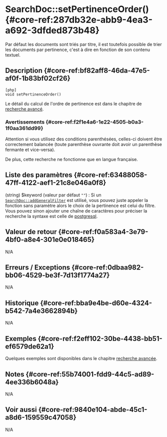 # SearchDoc::setPertinenceOrder() {#core-ref:287db32e-abb9-4ea3-a692-3dfded873b48}

<div class="short-description">
Par défaut les documents sont triés par titre, il est toutefois possible de 
trier les documents par pertinence, c'est à dire en fonction de son contenu
textuel.
</div>
<!--
<div class="applicability">
Obsolète depuis #.#.#
</div>
-->

## Description {#core-ref:bf82aff8-46da-47e5-af0f-1b83bf02cf26}

    [php]
    void setPertinenceOrder()

Le détail du calcul de l'ordre de pertinence est dans le chapitre de 
[recherche avancé][advancedSearchPertinence].

### Avertissements {#core-ref:f2f1e4a6-1e22-4505-b0a3-1f0aa361dd99}

Attention si vous utilisez des conditions parenthésées, celles-ci doivent être
correctement balancée (toute parenthèse ouvrante doit avoir un parenthèse 
fermante et vice-versa).

De plus, cette recherche ne fonctionne que en langue française.

## Liste des paramètres {#core-ref:63488058-47ff-4122-aef1-21c8e046a0f8}

(string) $keyword (valeur par défaut `""`)
:   Si un [`SearchDoc::addGeneralFilter`][addGeneralFilter] est utilisé, vous
    pouvez juste appeler la fonction sans paramètre alors le choix de la 
    pertinence est celui du filtre. Vous pouvez sinon ajouter une chaîne de 
    caractères pour préciser la recherche la syntaxe est celle de 
    [postgresql][pgServiceTsQuery].

## Valeur de retour {#core-ref:f0a583a4-3e79-4bf0-a8e4-301e0e018465}

N/A

## Erreurs / Exceptions {#core-ref:0dbaa982-bb06-4529-be3f-7d13f1774a27}

N/A

## Historique {#core-ref:bba9e4be-d60e-4324-b542-7a4e3662894b}

N/A

## Exemples {#core-ref:f2eff102-30be-4438-bb51-ef6579de62a1}

Quelques exemples sont disponibles dans le chapitre [recherche avancée][advancedSearchPertinence].

## Notes {#core-ref:55b74001-fdd9-44c5-ad89-4ee336b6048a}

N/A

## Voir aussi {#core-ref:9840e104-abde-45c1-a8d6-159559c47058}

N/A

<!-- links -->

[advancedSearchPertinence]:     #core-ref:d3f2d069-4e87-4423-97cf-4589ae3be2c7
[addGeneralFilter]:             #core-ref:453cff11-09d9-4607-ab81-7acd36e99750
[pgServiceTsQuery]:             http://www.postgresql.org/docs/9.3/static/datatype-textsearch.html#DATATYPE-TSQUERY "Postgresql : TSQUERY"
